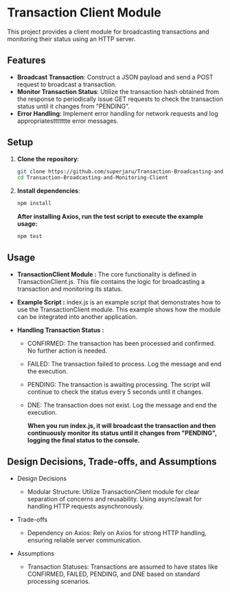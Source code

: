 # Transaction Client Module

This project provides a client module for broadcasting transactions and monitoring their status using an HTTP server.

## Features

- **Broadcast Transaction**: Construct a JSON payload and send a POST request to broadcast a transaction.
- **Monitor Transaction Status**: Utilize the transaction hash obtained from the response to periodically issue GET requests to check the transaction status until it changes from "PENDING".
- **Error Handling**: Implement error handling for network requests and log appropriatesttttttte error messages.

## Setup

1. **Clone the repository**:
   ```bash
   git clone https://github.com/superjaru/Transaction-Broadcasting-and-Monitoring-Client.git
   cd Transaction-Broadcasting-and-Monitoring-Client
   ```
2. **Install dependencies**:

   ```bash
   npm install
   ```

   **After installing Axios, run the test script to execute the example usage:**

   ```bash
   npm test
   ```

## Usage

- **TransactionClient Module :**
  The core functionality is defined in TransactionClient.js. This file contains the logic for broadcasting a transaction and monitoring its status.

- **Example Script :**
  index.js is an example script that demonstrates how to use the TransactionClient module. This example shows how the module can be integrated into another application.

- **Handling Transaction Status :**

  - CONFIRMED: The transaction has been processed and confirmed. No further action is needed.
  - FAILED: The transaction failed to process. Log the message and end the execution.
  - PENDING: The transaction is awaiting processing. The script will continue to check the status every 5 seconds until it changes.
  - DNE: The transaction does not exist. Log the message and end the execution.

    **When you run index.js, it will broadcast the transaction and then continuously monitor its status until it changes from "PENDING", logging the final status to the console.**

## Design Decisions, Trade-offs, and Assumptions

- Design Decisions

  - Modular Structure: Utilize TransactionClient module for clear separation of concerns and reusability. Using async/await for handling HTTP requests asynchronously.

- Trade-offs
  - Dependency on Axios: Rely on Axios for strong HTTP handling, ensuring reliable server communication.
- Assumptions
  - Transaction Statuses: Transactions are assumed to have states like CONFIRMED, FAILED, PENDING, and DNE based on standard processing scenarios.
